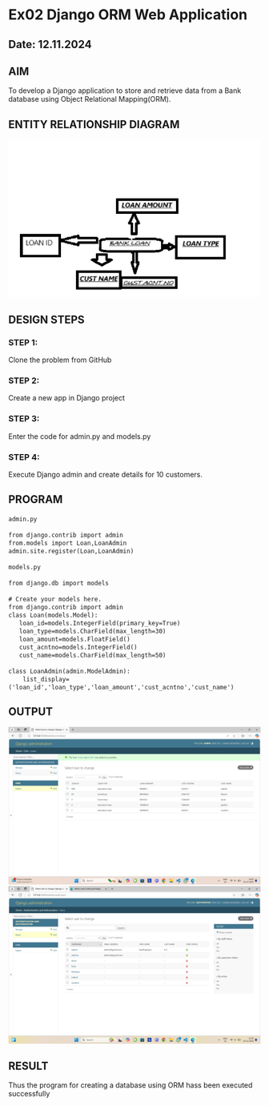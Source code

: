 # Ex02 Django ORM Web Application
## Date: 12.11.2024

## AIM
To develop a Django application to store and retrieve data from a Bank database using Object Relational Mapping(ORM).

## ENTITY RELATIONSHIP DIAGRAM
![alt text](<Screenshot 2024-11-18 141630.png>)



## DESIGN STEPS

### STEP 1:
Clone the problem from GitHub

### STEP 2:
Create a new app in Django project

### STEP 3:
Enter the code for admin.py and models.py

### STEP 4:
Execute Django admin and create details for 10 customers.

## PROGRAM
```
admin.py

from django.contrib import admin
from.models import Loan,LoanAdmin
admin.site.register(Loan,LoanAdmin)

models.py

from django.db import models

# Create your models here.
from django.contrib import admin
class Loan(models.Model):
   loan_id=models.IntegerField(primary_key=True)
   loan_type=models.CharField(max_length=30)
   loan_amount=models.FloatField()
   cust_acntno=models.IntegerField()
   cust_name=models.CharField(max_length=50)

class LoanAdmin(admin.ModelAdmin):
    list_display=('loan_id','loan_type','loan_amount','cust_acntno','cust_name')
```

## OUTPUT
![alt text](<Screenshot 2024-11-16 140043.png>)
![alt text](<Screenshot 2024-11-18 140000-1.png>)

## RESULT
Thus the program for creating a database using ORM hass been executed successfully
